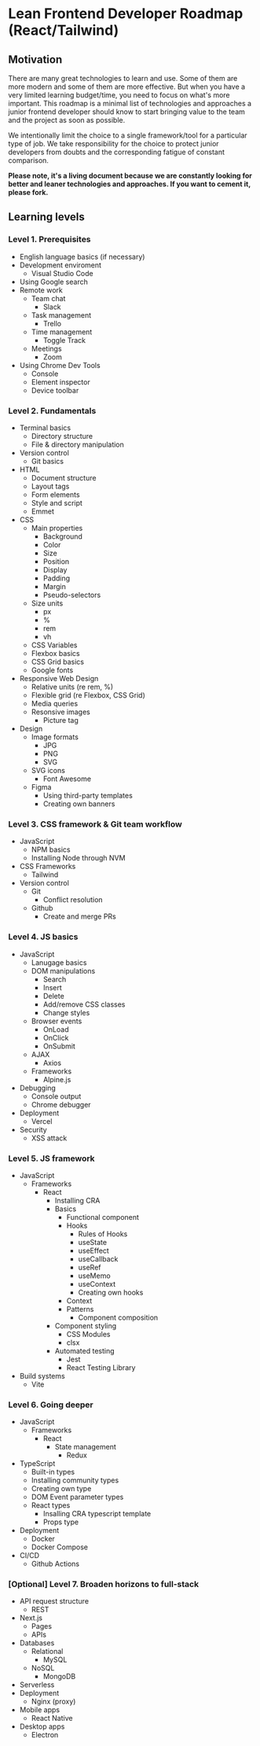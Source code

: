 # Lean Frontend Developer Roadmap (React/Tailwind)

## Motivation

There are many great technologies to learn and use. Some of them are more modern and some of them are more effective. But when you have a very limited learning budget/time, you need to focus on what's more important. This roadmap is a minimal list of technologies and approaches a junior frontend developer should know to start bringing value to the team and the project as soon as possible.

We intentionally limit the choice to a single framework/tool for a particular type of job. We take responsibility for the choice to protect junior developers from doubts and the corresponding fatigue of constant comparison.

**Please note, it's a living document because we are constantly looking for better and leaner technologies and approaches. If you want to cement it, please fork.**

## Learning levels

### Level 1. Prerequisites

- English language basics (if necessary)
- Development enviroment
  - Visual Studio Code
- Using Google search
- Remote work
  - Team chat
    - Slack
  - Task management
    - Trello
  - Time management
    - Toggle Track
  - Meetings
    - Zoom
- Using Chrome Dev Tools
  - Console
  - Element inspector
  - Device toolbar

### Level 2. Fundamentals

- Terminal basics
  - Directory structure
  - File & directory manipulation
- Version control
  - Git basics
- HTML
  - Document structure
  - Layout tags
  - Form elements
  - Style and script
  - Emmet
- CSS
  - Main properties
    - Background
    - Color
    - Size
    - Position
    - Display
    - Padding
    - Margin
    - Pseudo-selectors
  - Size units
    - px
    - %
    - rem
    - vh
  - CSS Variables
  - Flexbox basics
  - CSS Grid basics
  - Google fonts
- Responsive Web Design
  - Relative units (re rem, %)
  - Flexible grid (re Flexbox, CSS Grid)
  - Media queries
  - Resonsive images
    - Picture tag
- Design
  - Image formats
    - JPG
    - PNG
    - SVG
  - SVG icons
    - Font Awesome
  - Figma
    - Using third-party templates
    - Creating own banners

### Level 3. CSS framework & Git team workflow

- JavaScript
  - NPM basics
  - Installing Node through NVM
- CSS Frameworks
  - Tailwind
- Version control
  - Git
    - Conflict resolution
  - Github
    - Create and merge PRs

### Level 4. JS basics

- JavaScript
  - Lanugage basics
  - DOM manipulations
    - Search
    - Insert
    - Delete
    - Add/remove CSS classes
    - Change styles
  - Browser events
    - OnLoad
    - OnClick
    - OnSubmit
  - AJAX
    - Axios
  - Frameworks
    - Alpine.js
- Debugging
  - Console output
  - Chrome debugger
- Deployment
  - Vercel
- Security
  - XSS attack

### Level 5. JS framework

- JavaScript
  - Frameworks
    - React
      - Installing CRA
      - Basics
        - Functional component
        - Hooks
          - Rules of Hooks
          - useState
          - useEffect
          - useCallback
          - useRef
          - useMemo
          - useContext
          - Creating own hooks
        - Context
        - Patterns
          - Component composition
      - Component styling
        - CSS Modules
        - clsx
      - Automated testing
        - Jest
        - React Testing Library
- Build systems
  - Vite

### Level 6. Going deeper

- JavaScript
  - Frameworks
    - React
      - State management
        - Redux
- TypeScript
  - Built-in types
  - Installing community types
  - Creating own type
  - DOM Event parameter types
  - React types
    - Insalling CRA typescript template
    - Props type
- Deployment
  - Docker
  - Docker Compose
- CI/CD
  - Github Actions

### [Optional] Level 7. Broaden horizons to full-stack

- API request structure
  - REST
- Next.js
  - Pages
  - APIs
- Databases
  - Relational
    - MySQL
  - NoSQL
    - MongoDB
- Serverless
- Deployment
  - Nginx (proxy)
- Mobile apps
  - React Native
- Desktop apps
  - Electron
